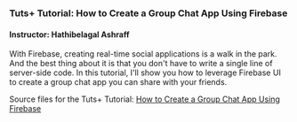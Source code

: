 ### Tuts+ Tutorial: How to Create a Group Chat App Using Firebase

#### Instructor: Hathibelagal Ashraff

With Firebase, creating real-time social applications is a walk in the park. And the best thing about it is that you don't have to write a single line of server-side code. In this tutorial, I'll show you how to leverage Firebase UI to create a group chat app you can share with your friends.

Source files for the Tuts+ Tutorial: [How to Create a Group Chat App Using Firebase](http://code.tutsplus.com/tutorials/how-to-create-a-group-chat-app-using-firebase--cms-27397)
